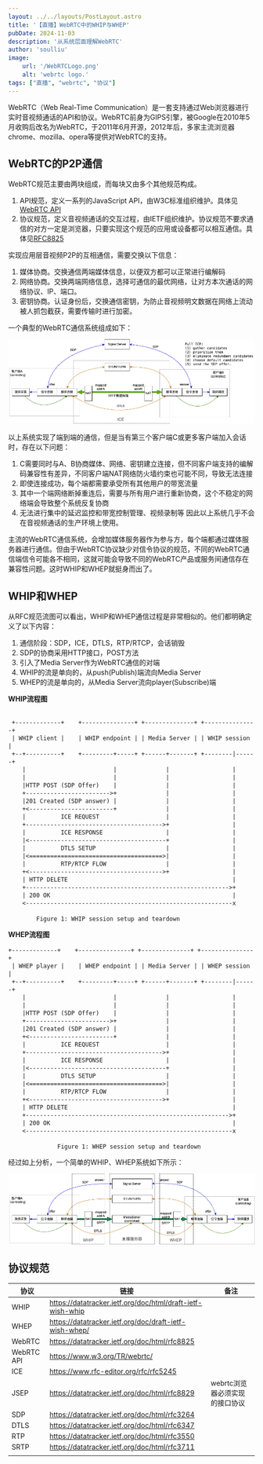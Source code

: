 ```yaml
---
layout: ../../layouts/PostLayout.astro
title: '【直播】WebRTC中的WHIP与WHEP'
pubDate: 2024-11-03
description: '从系统层面理解WebRTC'
author: 'soulliu'
image:
    url: '/WebRTCLogo.png'
    alt: 'webrtc logo.'
tags: ["直播", "webrtc", "协议"]
---
```

 WebRTC（Web Real-Time Communication）是一套支持通过Web浏览器进行实时音视频通话的API和协议。WebRTC前身为GIPS引擎，被Google在2010年5月收购后改名为WebRTC，于2011年6月开源，2012年后，多家主流浏览器chrome、mozilla、opera等提供对WebRTC的支持。

 ## WebRTC的P2P通信
WebRTC规范主要由两块组成，而每块又由多个其他规范构成。
1. API规范，定义一系列的JavaScript API，由W3C标准组织维护。具体见[WebRTC API](https://www.w3.org/TR/webrtc/)
2. 协议规范，定义音视频通话的交互过程，由IETF组织维护。协议规范不要求通信的对方一定是浏览器，只要实现这个规范的应用或设备都可以相互通信。具体见[RFC8825](https://datatracker.ietf.org/doc/html/rfc8825)

实现应用层音视频P2P的互相通信，需要交换以下信息：
1. 媒体协商。交换通信两端媒体信息，以便双方都可以正常进行编解码
2. 网络协商。交换两端网络信息，选择可通信的最优网络，让对方本次通话的网络协议、IP、端口。
3. 密钥协商。认证身份后，交换通信密钥，为防止音视频明文数据在网络上流动被人抓包截获，需要传输时进行加密。

一个典型的WebRTC通信系统组成如下：

![WebRTC系统](./public/WebRTC.png)

以上系统实现了端到端的通信，但是当有第三个客户端C或更多客户端加入会话时，存在以下问题：
1. C需要同时与A、B协商媒体、网络、密钥建立连接，但不同客户端支持的编解码兼容性有差异，不同客户端NAT网络防火墙约束也可能不同，导致无法连接
2. 即使连接成功，每个端都需要承受所有其他用户的带宽流量
3. 其中一个端网络断掉重连后，需要与所有用户进行重新协商，这个不稳定的网络端会导致整个系统反复协商
4. 无法进行集中的延迟监控和带宽控制管理、视频录制等
因此以上系统几乎不会在音视频通话的生产环境上使用。

主流的WebRTC通信系统，会增加媒体服务器作为参与方，每个端都通过媒体服务器进行通信。但由于WebRTC协议缺少对信令协议的规范，不同的WebRTC通信端信令可能各不相同，这就可能会导致不同的WebRTC产品或服务间通信存在兼容性问题。这时WHIP和WHEP就挺身而出了。

## WHIP和WHEP
从RFC规范流图可以看出，WHIP和WHEP通信过程是非常相似的。他们都明确定义了以下内容：
1. 通信阶段：SDP，ICE，DTLS，RTP/RTCP，会话销毁
2. SDP的协商采用HTTP接口，POST方法
3. 引入了Media Server作为WebRTC通信的对端
4. WHIP的流是单向的，从push(Publish)端流向Media Server
5. WHEP的流是单向的，从Media Server流向player(Subscribe)端

**WHIP流程图**
```

 +-------------+    +---------------+ +--------------+ +---------------+
 | WHIP client |    | WHIP endpoint | | Media Server | | WHIP session  |
 +--+----------+    +---------+-----+ +------+-------+ +--------|------+
    |                         |              |                  |
    |                         |              |                  |
    |HTTP POST (SDP Offer)    |              |                  |
    +------------------------>+              |                  |
    |201 Created (SDP answer) |              |                  |
    +<------------------------+              |                  |
    |          ICE REQUEST                   |                  |
    +--------------------------------------->+                  |
    |          ICE RESPONSE                  |                  |
    |<---------------------------------------+                  |
    |          DTLS SETUP                    |                  |
    |<======================================>|                  |
    |          RTP/RTCP FLOW                 |                  |
    +<-------------------------------------->+                  |
    | HTTP DELETE                                               |
    +---------------------------------------------------------->+
    | 200 OK                                                    |
    <-----------------------------------------------------------x

        Figure 1: WHIP session setup and teardown  
```

**WHEP流程图**
``` 
+-------------+    +---------------+ +--------------+ +---------------+
 | WHEP player |    | WHEP endpoint | | Media Server | | WHEP session |
 +--+----------+    +---------+-----+ +------+-------+ +--------|------+
    |                         |              |                  |
    |                         |              |                  |
    |HTTP POST (SDP Offer)    |              |                  |
    +------------------------>+              |                  |
    |201 Created (SDP answer) |              |                  |
    +<------------------------+              |                  |
    |          ICE REQUEST                   |                  |
    +--------------------------------------->+                  |
    |          ICE RESPONSE                  |                  |
    |<---------------------------------------+                  |
    |          DTLS SETUP                    |                  |
    |<======================================>|                  |
    |          RTP/RTCP FLOW                 |                  |
    +<-------------------------------------->+                  |
    | HTTP DELETE                                               |
    +---------------------------------------------------------->+
    | 200 OK                                                    |
    <-----------------------------------------------------------x

              Figure 1: WHEP session setup and teardown
```

经过如上分析，一个简单的WHIP、WHEP系统如下所示：

![WHIPWHEP](./public/WHIPWHEP.png)

 ## 协议规范
| 协议       | 链接                                                       | 备注                           |
| ---------- | ---------------------------------------------------------- | ------------------------------ |
| WHIP       | https://datatracker.ietf.org/doc/html/draft-ietf-wish-whip |                                |
| WHEP       | https://datatracker.ietf.org/doc/draft-ietf-wish-whep/     |                                |
| WebRTC     | https://datatracker.ietf.org/doc/html/rfc8825              |                                |
| WebRTC API | https://www.w3.org/TR/webrtc/                              |                                |
| ICE        | https://www.rfc-editor.org/rfc/rfc5245                     |                                |
| JSEP       | https://datatracker.ietf.org/doc/html/rfc8829              | webrtc浏览器必须实现的接口协议 |
| SDP        | https://datatracker.ietf.org/doc/html/rfc3264              |                                |
| DTLS       | https://datatracker.ietf.org/doc/html/rfc6347              |                                |
| RTP        | https://datatracker.ietf.org/doc/html/rfc3550              |                                |
| SRTP       | https://datatracker.ietf.org/doc/html/rfc3711              |                                |
|            |                                                            |                                |
